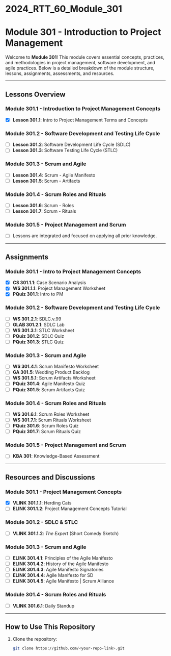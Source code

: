 # 2024_RTT_60_Module_301

# Module 301 - Introduction to Project Management  

Welcome to **Module 301**! This module covers essential concepts, practices, and methodologies in project management, software development, and agile practices. Below is a detailed breakdown of the module structure, lessons, assignments, assessments, and resources.

---

## Lessons Overview  

### **Module 301.1 - Introduction to Project Management Concepts**  
- [x] **Lesson 301.1**: Intro to Project Management Terms and Concepts  

### **Module 301.2 - Software Development and Testing Life Cycle**  
- [ ] **Lesson 301.2**: Software Development Life Cycle (SDLC)  
- [ ] **Lesson 301.3**: Software Testing Life Cycle (STLC)  

### **Module 301.3 - Scrum and Agile**  
- [ ] **Lesson 301.4**: Scrum - Agile Manifesto  
- [ ] **Lesson 301.5**: Scrum - Artifacts  

### **Module 301.4 - Scrum Roles and Rituals**  
- [ ] **Lesson 301.6**: Scrum - Roles  
- [ ] **Lesson 301.7**: Scrum - Rituals  

### **Module 301.5 - Project Management and Scrum**  
- [ ] Lessons are integrated and focused on applying all prior knowledge.  

---

## Assignments  

### **Module 301.1 - Intro to Project Management Concepts**  
- [x] **CS 301.1.1**: Case Scenario Analysis  
- [x] **WS 301.1.1**: Project Management Worksheet  
- [x] **PQuiz 301.1**: Intro to PM  

### **Module 301.2 - Software Development and Testing Life Cycle**  
- [ ] **WS 301.2.1**: SDLC.v.99  
- [ ] **GLAB 301.2.1**: SDLC Lab  
- [ ] **WS 301.3.1**: STLC Worksheet  
- [ ] **PQuiz 301.2**: SDLC Quiz  
- [ ] **PQuiz 301.3**: STLC Quiz  

### **Module 301.3 - Scrum and Agile**  
- [ ] **WS 301.4.1**: Scrum Manifesto Worksheet  
- [ ] **GA 301.5**: Wedding Product Backlog  
- [ ] **WS 301.5.1**: Scrum Artifacts Worksheet  
- [ ] **PQuiz 301.4**: Agile Manifesto Quiz  
- [ ] **PQuiz 301.5**: Scrum Artifacts Quiz  

### **Module 301.4 - Scrum Roles and Rituals**  
- [ ] **WS 301.6.1**: Scrum Roles Worksheet  
- [ ] **WS 301.7.1**: Scrum Rituals Worksheet  
- [ ] **PQuiz 301.6**: Scrum Roles Quiz  
- [ ] **PQuiz 301.7**: Scrum Rituals Quiz  

### **Module 301.5 - Project Management and Scrum**  
- [ ] **KBA 301**: Knowledge-Based Assessment  

---

## Resources and Discussions  

### **Module 301.1 - Project Management Concepts**  
- [x] **VLINK 301.1.1**: Herding Cats  
- [ ] **ELINK 301.1.2**: Project Management Concepts Tutorial  

### **Module 301.2 - SDLC & STLC**  
- [ ] **VLINK 301.1.2**: *The Expert* (Short Comedy Sketch)  

### **Module 301.3 - Scrum and Agile**  
- [ ] **ELINK 301.4.1**: Principles of the Agile Manifesto  
- [ ] **ELINK 301.4.2**: History of the Agile Manifesto  
- [ ] **ELINK 301.4.3**: Agile Manifesto Signatories  
- [ ] **ELINK 301.4.4**: Agile Manifesto for SD  
- [ ] **ELINK 301.4.5**: Agile Manifesto | Scrum Alliance  

### **Module 301.4 - Scrum Roles and Rituals**  
- [ ] **VLINK 301.6.1**: Daily Standup  

---

## How to Use This Repository  

1. Clone the repository:  
   ```bash
   git clone https://github.com/<your-repo-link>.git
